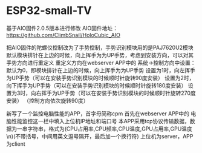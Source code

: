 # ESP32-small-TV
基于AIO固件2.0.5版本进行修改
AIO固件地址：https://github.com/ClimbSnail/HoloCubic_AIO

把AIO固件的陀螺仪控制改为了手势控制，手势识别模块用的是PAJ7620U2模块
默认模块排针在上边的时候，向上挥手为为UP手势，考虑到安装方向，可以对其手势方向进行重定义
重定义方向在webserver APP中的 系统->控制方向中设置：
    默认为0，即模块排针在上边的时候，向上挥手为为UP手势
    设置为1时，向左挥手为UP手势（可以在安装手势识别模块的时候顺时针旋转90度安装）
    设置为2时，向下挥手为UP手势（可以在安装手势识别模块的时候顺时针旋转180度安装）
    设置为3时，向右挥手为UP手势（可以在安装手势识别模块的时候顺时针旋转270度安装）
    （控制方向依次旋转90度）
    
新写了一个监控电脑性能的APP，首字母简称cpm
    首先在webserver APP中的 电脑性能监控这一栏中填入上位机IP地址和端口号
    本APP采用tcp协议传输数据，数据为一串字符串，格式为(CPU占用率,CPU频率,CPU温度,GPU占用率,GPU温度\n)(不带括号，中间用英文逗号隔开，最后加一个换行符)
    上位机为server，APP为client
